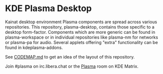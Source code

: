 # KDE Plasma Desktop

Kainat desktop environment Plasma components are spread across various repositories. This repository, plasma-desktop, contains those specific to a desktop form-factor. Components which are more generic can be found in plasma-workspace or in individual repositories like plasma-nm for networks or plasma-pa for audio. Several applets offering "extra" functionality can be found in kdeplasma-addons.

See [CODEMAP.md](./CODEMAP.md) to get an idea of the layout of this repository.

Join #plasma on irc.libera.chat or the [Plasma](https://webchat.kde.org/#/room/#plasma:kde.org) room on KDE Matrix.
